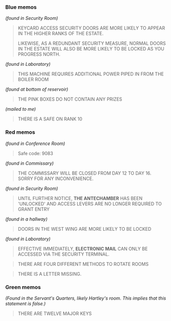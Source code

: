 ### Blue memos

_(found in Security Room)_
> KEYCARD ACCESS SECURITY DOORS ARE MORE LIKELY TO APPEAR IN THE HIGHER RANKS OF THE ESTATE.
>
> LIKEWISE, AS A REDUNDANT SECURITY MEASURE, NORMAL DOORS IN THE ESTATE WILL ALSO BE MORE LIKELY TO BE LOCKED AS YOU PROGRESS NORTH.

_(found in Laboratory)_
> THIS MACHINE REQUIRES ADDITIONAL POWER PIPED IN FROM THE BOILER ROOM

_(found at bottom of reservoir)_
> THE PINK BOXES DO NOT CONTAIN ANY PRIZES

_(mailed to me)_
> THERE IS A SAFE ON RANK 10

### Red memos

_(found in Conference Room)_
> Safe code: 9083

_(found in Commissary)_
> THE COMMISSARY WILL BE CLOSED FROM DAY 12 TO DAY 16. SORRY FOR ANY INCONVENIENCE.

_(found in Security Room)_
> UNTIL FURTHER NOTICE, **THE ANTECHAMBER** HAS BEEN 'UNLOCKED' AND ACCESS LEVERS ARE NO LONGER REQUIRED TO GRANT ENTRY

_(found in a hallway)_
> DOORS IN THE WEST WING ARE MORE LIKELY TO BE LOCKED

_(found in Laboratory)_
> EFFECTIVE IMMEDIATELY, **ELECTRONIC MAIL** CAN ONLY BE ACCESSED VIA THE SECURITY TERMINAL.

> THERE ARE FOUR DIFFERENT METHODS TO ROTATE ROOMS

> THERE IS A LETTER MISSING.

### Green memos

_(Found in the Servant's Quarters, likely Hartley's room. This implies that this statement is false.)_
> THERE ARE TWELVE MAJOR KEYS
